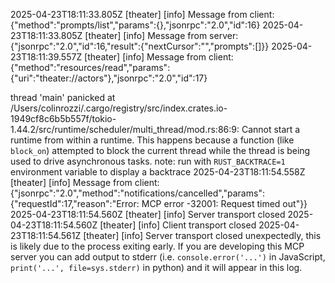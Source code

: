 2025-04-23T18:11:33.805Z [theater] [info] Message from client: {"method":"prompts/list","params":{},"jsonrpc":"2.0","id":16}
2025-04-23T18:11:33.805Z [theater] [info] Message from server: {"jsonrpc":"2.0","id":16,"result":{"nextCursor":"","prompts":[]}}
2025-04-23T18:11:39.557Z [theater] [info] Message from client: {"method":"resources/read","params":{"uri":"theater://actors"},"jsonrpc":"2.0","id":17}

thread 'main' panicked at /Users/colinrozzi/.cargo/registry/src/index.crates.io-1949cf8c6b5b557f/tokio-1.44.2/src/runtime/scheduler/multi_thread/mod.rs:86:9:
Cannot start a runtime from within a runtime. This happens because a function (like `block_on`) attempted to block the current thread while the thread is being used to drive asynchronous tasks.
note: run with `RUST_BACKTRACE=1` environment variable to display a backtrace
2025-04-23T18:11:54.558Z [theater] [info] Message from client: {"jsonrpc":"2.0","method":"notifications/cancelled","params":{"requestId":17,"reason":"Error: MCP error -32001: Request timed out"}}
2025-04-23T18:11:54.560Z [theater] [info] Server transport closed
2025-04-23T18:11:54.560Z [theater] [info] Client transport closed
2025-04-23T18:11:54.561Z [theater] [info] Server transport closed unexpectedly, this is likely due to the process exiting early. If you are developing this MCP server you can add output to stderr (i.e. `console.error('...')` in JavaScript, `print('...', file=sys.stderr)` in python) and it will appear in this log.
